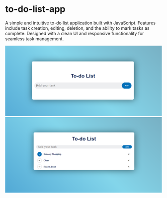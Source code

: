 ﻿# to-do-list-app

A simple and intuitive to-do list application built with JavaScript. Features include task creation, editing, deletion, and the ability to mark tasks as complete. Designed with a clean UI and responsive functionality for seamless task management.

![img alt](https://github.com/itscloudys/to-do-list-app/blob/main/todolist1.png?raw=true)
![img alt](https://github.com/itscloudys/to-do-list-app/blob/main/todolist2.png?raw=true)
